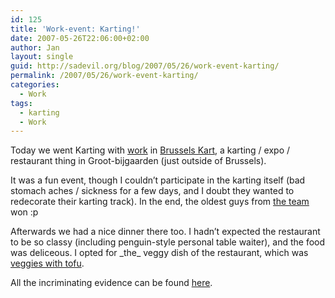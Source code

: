 ```yaml
---
id: 125
title: 'Work-event: Karting!'
date: 2007-05-26T22:06:00+02:00
author: Jan
layout: single
guid: http://sadevil.org/blog/2007/05/26/work-event-karting/
permalink: /2007/05/26/work-event-karting/
categories:
  - Work
tags:
  - karting
  - Work
---
```

Today we went Karting with <a href="http://www.triennium.com/" target="_blank">work</a> in <a href="http://www.brusselskart.be" target="_blank">Brussels Kart</a>, a karting / expo / restaurant thing in Groot-bijgaarden (just outside of Brussels).

It was a fun event, though I couldn&#8217;t participate in the karting itself (bad stomach aches / sickness for a few days, and I doubt they wanted to redecorate their karting track). In the end, the oldest guys from <a href="https://kcore.org/wp-content/uploads/2007/05/IMG_3400-me.jpg" target="_blank">the team</a> won :p

Afterwards we had a nice dinner there too. I hadn&#8217;t expected the restaurant to be so classy (including penguin-style personal table waiter), and the food was deliceous. I opted for \_the\_ veggy dish of the restaurant, which was <a href="https://kcore.org/wp-content/uploads/2007/05/IMG_3406-me.jpg" target="_blank">veggies with tofu</a>.

All the incriminating evidence can be found <a href="http://sadevil.org/piwigo/index.php/category/79-carting" target="_blank">here</a>.